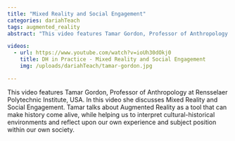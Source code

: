 ```yaml
---
title: "Mixed Reality and Social Engagement"
categories: dariahTeach
tags: augmented_reality
abstract: "This video features Tamar Gordon, Professor of Anthropology at Rensselaer Polytechnic Institute, USA. In this video she discusses Mixed Reality and Social Engagement.   Tamar talks about Augmented Reality as a tool that can make history come alive, while helping us to interpret cultural-historical environments and reflect upon our own experience and subject position within our own society."

videos:
  - url: https://www.youtube.com/watch?v=ioUh30dOkj0
    title: DH in Practice - Mixed Reality and Social Engagement
    img: /uploads/dariahTeach/tamar-gordon.jpg

---
```


This video features Tamar Gordon, Professor of Anthropology at Rensselaer Polytechnic Institute, USA. In this video she discusses Mixed Reality and Social Engagement.   Tamar talks about Augmented Reality as a tool that can make history come alive, while helping us to interpret cultural-historical environments and reflect upon our own experience and subject position within our own society.
